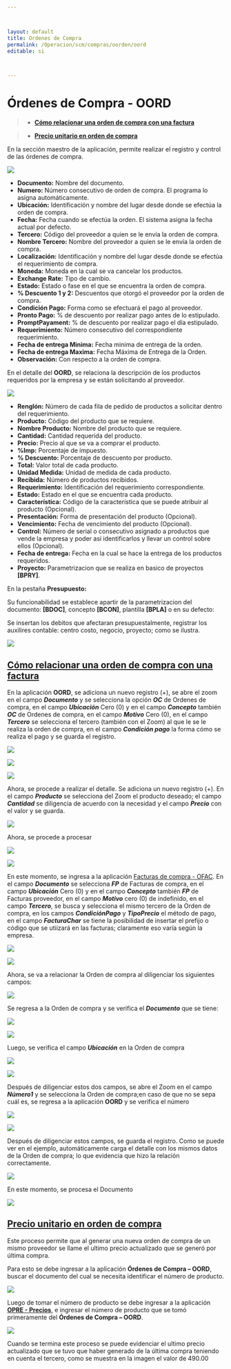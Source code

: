 ```yaml
---



layout: default
title: Ordenes de Compra
permalink: /Operacion/scm/compras/oorden/oord
editable: si



---
```



# Órdenes de Compra - OORD



>+ [**Cómo relacionar una orden de compra con una factura**](http://docs.oasiscom.com/Operacion/scm/compras/oorden/oord#cómo-relacionar-una-orden-de-compra-con-una-factura)

>+ [**Precio unitario en orden de compra**](http://docs.oasiscom.com/Operacion/scm/compras/oorden/oord#Precio-unitario-en-orden-de-compra)






En la sección maestro de la aplicación, permite realizar el registro y control de las órdenes de compra.  



![](oord1.png)



+ **Documento:** Nombre del documento.  
+ **Numero:** Número consecutivo de orden de compra. El programa lo asigna automáticamente.  
+ **Ubicación:** Identificación y nombre del lugar desde donde se efectúa la orden de compra.   
+ **Fecha:** Fecha cuando se efectúa la orden. El sistema asigna la fecha actual por defecto.  
+ **Tercero:** Código del proveedor a quien se le envía la orden de compra.  
+ **Nombre Tercero:** Nombre del proveedor a quien se le envía la orden de compra. 
+ **Localización:** Identificación y nombre del lugar desde donde se efectúa el requerimiento de compra.  
+ **Moneda:** Moneda en la cual se va cancelar los productos.  
+ **Exchange Rate:** Tipo de cambio.  
+ **Estado:** Estado o fase en el que se encuentra la orden de compra.  
+ **% Descuento 1 y 2:** Descuentos que otorgó el proveedor por la orden de compra.  
+ **Condición Pago:** Forma como se efectuará el pago al proveedor.  
+ **Pronto Pago:** % de descuento por realizar pago antes de lo estipulado.  
+ **PromptPayament:** % de descuento por realizar pago el día estipulado.  
+ **Requerimiento:** Número consecutivo del correspondiente requerimiento.  
+ **Fecha de entrega Minima:** Fecha minima de entrega de la orden.  
+ **Fecha de entrega Maxima:** Fecha Máxima de Entrega de la Orden.  
+ **Observación:** Con respecto a la orden de compra.  







En el detalle del **OORD**, se relaciona la descripción de los productos requeridos por la empresa y se están solicitando al proveedor.  







![](oord2.png)







+ **Renglón:** Número de cada fila de pedido de productos a solicitar dentro del requerimiento.  
+ **Producto:** Código del producto que se requiere.  
+ **Nombre Producto:** Nombre del producto que se requiere.  
+ **Cantidad:** Cantidad requerida del producto.  
+ **Precio:** Precio al que se va a comprar el producto.  
+ **%Imp:** Porcentaje de impuesto.  
+ **% Descuento:** Porcentaje de descuento por producto.  
+ **Total:** Valor total de cada producto.  
+ **Unidad Medida:** Unidad de medida de cada producto.  
+ **Recibida:** Número de productos recibidos.  
+ **Requerimiento:** Identificación del requerimiento correspondiente.  
+ **Estado:**	Estado en el que se encuentra cada producto.  
+ **Característica:** Código de la característica que se puede atribuir al producto (Opcional).  
+ **Presentación:** Forma de presentación del producto (Opcional).  
+ **Vencimiento:** Fecha de vencimiento del producto (Opcional).  
+ **Control:** Número de serial o consecutivo asignado a productos que vende la empresa y poder así identificarlos y llevar un control sobre ellos (Opcional).  
+ **Fecha de entrega:** Fecha en la cual se hace la entrega de los productos requeridos.  
+ **Proyecto:** Parametrizacion que se realiza en basico de proyectos **[BPRY]**.  









En la pestaña **Presupuesto:**  



Su funcionabilidad se establece apartir de la parametrizacion del documento: **[BDOC]**, concepto **[BCON]**, plantilla **[BPLA]** o en su defecto: 



 Se insertan los debitos que afectaran presupuestalmente, registrar los auxilires contable: centro costo, negocio, proyecto; como se ilustra.  



 



 ![](oord3.png)  

 

 

## [**Cómo relacionar una orden de compra con una factura**](http://docs.oasiscom.com/Operacion/scm/compras/oorden/oord#cómo-relacionar-una-orden-de-compra-con-una-factura)  

 

 En la aplicación **OORD**, se adiciona un nuevo registro (+), se abre el zoom en el campo **_Documento_** y se selecciona la opción **_OC_** de Ordenes de compra, en el campo **_Ubicación_** Cero (0) y en el campo **_Concepto_** también **_OC_** de Ordenes de compra, en el campo **_Motivo_** Cero (0), en el campo **_Tercero_** se selecciona el tercero (también con el Zoom) al que le se le realiza la orden de compra, en el campo **_Condición pago_** la forma cómo se realiza el pago y se guarda el registro.  

 

 

![](oord4.png)  



![](oord5.png)  



![](oord.png)  





Ahora, se procede a realizar el detalle.  Se adiciona un nuevo registro (+).  En el campo **_Producto_** se selecciona del Zoom el producto deseado; el campo **_Cantidad_** se diligencia de acuerdo con la necesidad y el campo **_Precio_** con el valor y se guarda.  





![](oord6.png)  



Ahora, se procede a procesar  



![](oord7.png)  



![](oord8.png)  



En este momento, se ingresa a la aplicación [Facturas de compra - OFAC](http://docs.oasiscom.com/Operacion/scm/compras/ofactura/ofac).  En el campo **_Documento_** se selecciona **_FP_** de Facturas de compra, en el campo **_Ubicación_** Cero (0) y en el campo **_Concepto_** también **_FP_** de Facturas proveedor, en el campo **_Motivo_** cero (0) de indefinido, en el campo **_Tercero_**, se busca y selecciona el mismo tercero de la Orden de compra, en los campos **_CondiciónPago_** y **_TipoPrecio_** el método de pago, en el campo **_FacturaChar_** se tiene la posibilidad de insertar el prefijo o código que se utiizará en las facturas; claramente eso varía según la empresa.  



![](oord9.png)  



![](oord10.png)



Ahora, se va a relacionar la Orden de compra al diligenciar los siguientes campos:  



![](oord11.png)  



Se regresa a la Orden de compra y se verifica el **_Documento_** que se tiene:  



![](oord12.png)  



![](oord13.png)



Luego, se verifica el campo **_Ubicación_** en la Orden de compra  



![](oord14.png)  



![](oord15.png)



Después de diligenciar estos dos campos, se abre el Zoom en el campo **_Número1_** y se selecciona la Orden de compra;en caso de que no se sepa cuál es, se regresa a la aplicación **OORD** y se verifica el número  



![](oord16.png)  



![](oord17.png)



Después de diligenciar estos campos, se guarda el registro.  Como se puede ver en el ejemplo, automáticamente carga el detalle con los mismos datos de la Orden de compra; lo que evidencia que hizo la relación correctamente.  



![](oord18.png)  



En este momento, se procesa el Documento





![](oord19.png)



## [**Precio unitario en orden de compra**](http://docs.oasiscom.com/Operacion/scm/compras/oorden/oord#Precio-unitario-en-orden-de-compra)



Este proceso permite que al generar una nueva orden de compra de un mismo proveedor se llame el ultimo precio actualizado que se generó por última compra.

Para esto se debe ingresar a la aplicación **Órdenes de Compra – OORD**, buscar el documento del cual se necesita identificar el número de producto.

![](oord20.png)

Luego de tomar el número de producto se debe ingresar a la aplicación [**OPRE - Precios**](https://docs.oasiscom.com/Operacion/scm/compras/oprecio/opre), e ingresar el número de producto que se tomó primeramente del **Órdenes de Compra – OORD**.

![](oord21.png)

Cuando se termina este proceso se puede evidenciar el ultimo precio actualizado que se tuvo que haber generado de la última compra teniendo en cuenta el tercero, como se muestra en la imagen el valor de 490.00































